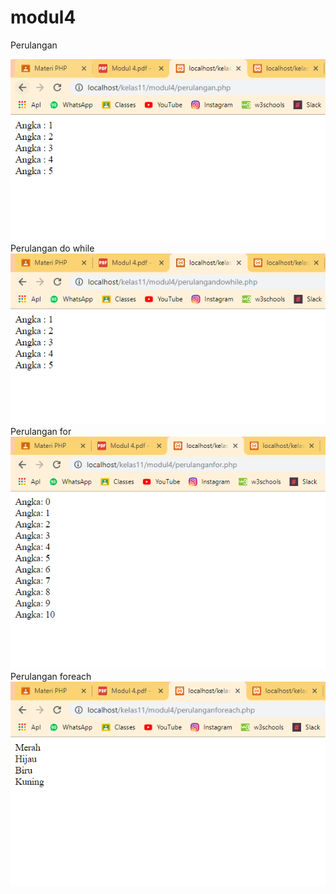 # modul4

Perulangan

![alt text](https://github.com/NabilaRahmadanti/modul4/blob/master/hasilmodul4/perulangan.PNG)
Perulangan do while
![alt text](https://github.com/NabilaRahmadanti/modul4/blob/master/hasilmodul4/perulangandiwhile.PNG)
Perulangan for
![alt text](https://github.com/NabilaRahmadanti/modul4/blob/master/hasilmodul4/perulanganfor.PNG)
Perulangan foreach
![alt text](https://github.com/NabilaRahmadanti/modul4/blob/master/hasilmodul4/perulanganforeach.PNG)
